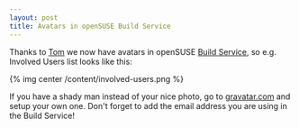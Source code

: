 ```yaml
--- 
layout: post
title: Avatars in openSUSE Build Service
---
```


Thanks to [Tom](http://digitalflow.de/) we now have avatars in openSUSE [Build Service](http://en.opensuse.org/Build_Service), so e.g. Involved Users list looks like this:

{% img center /content/involved-users.png %}

If you have a shady man instead of your nice photo, go to [gravatar.com](http://gravatar.com/) and setup your own one. Don't forget to add the email address you are using in the Build Service!

